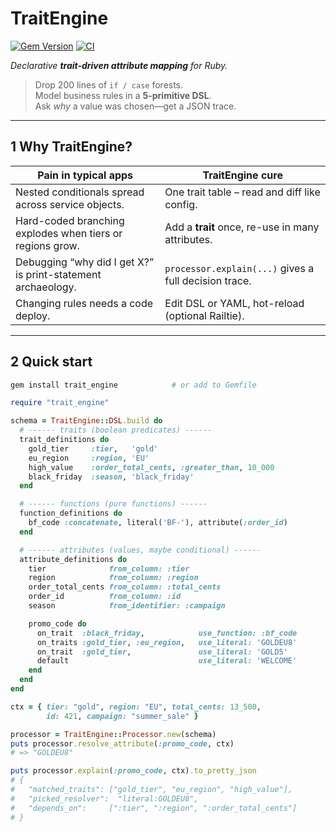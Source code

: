 # TraitEngine  <!-- badges -->
[![Gem Version](https://badge.fury.io/rb/trait_engine.svg)](https://rubygems.org/gems/trait_engine)
[![CI](https://github.com/your-org/trait_engine/actions/workflows/ci.yml/badge.svg)](https://github.com/your-org/trait_engine/actions)

*Declarative **trait-driven attribute mapping** for Ruby.*

> Drop 200 lines of `if / case` forests.  
> Model business rules in a **5-primitive DSL**.  
> Ask *why* a value was chosen—get a JSON trace.

---

## 1  Why TraitEngine?

| Pain in typical apps | TraitEngine cure |
|----------------------|------------------|
| Nested conditionals spread across service objects. | One trait table – read and diff like config. |
| Hard-coded branching explodes when tiers or regions grow. | Add a **trait** once, re-use in many attributes. |
| Debugging “why did I get X?” is print-statement archaeology. | `processor.explain(...)` gives a full decision trace. |
| Changing rules needs a code deploy. | Edit DSL or YAML, hot-reload (optional Railtie). |

---

## 2  Quick start

```bash
gem install trait_engine            # or add to Gemfile
```


```ruby
require "trait_engine"

schema = TraitEngine::DSL.build do
  # ------ traits (boolean predicates) ------
  trait_definitions do
    gold_tier     :tier,   'gold'
    eu_region     :region, 'EU'
    high_value    :order_total_cents, :greater_than, 10_000
    black_friday  :season, 'black_friday'
  end

  # ------ functions (pure functions) ------
  function_definitions do
    bf_code :concatenate, literal('BF-'), attribute(:order_id)
  end

  # ------ attributes (values, maybe conditional) ------
  attribute_definitions do
    tier              from_column: :tier
    region            from_column: :region
    order_total_cents from_column: :total_cents
    order_id          from_column: :id
    season            from_identifier: :campaign

    promo_code do
      on_trait  :black_friday,            use_function: :bf_code
      on_traits :gold_tier, :eu_region,   use_literal: 'GOLDEU8'
      on_trait  :gold_tier,               use_literal: 'GOLD5'
      default                             use_literal: 'WELCOME'
    end
  end
end

ctx = { tier: "gold", region: "EU", total_cents: 13_500,
        id: 421, campaign: "summer_sale" }

processor = TraitEngine::Processor.new(schema)
puts processor.resolve_attribute(:promo_code, ctx)
# => "GOLDEU8"

puts processor.explain(:promo_code, ctx).to_pretty_json
# {
#   "matched_traits": ["gold_tier", "eu_region", "high_value"],
#   "picked_resolver":  "literal:GOLDEU8",
#   "depends_on":     [":tier", ":region", ":order_total_cents"]
# }
